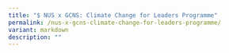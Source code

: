 ```yaml
---
title: "$ NUS x GCNS: Climate Change for Leaders Programme"
permalink: /nus-x-gcns-climate-change-for-leaders-programme/
variant: markdown
description: ""
---
```

